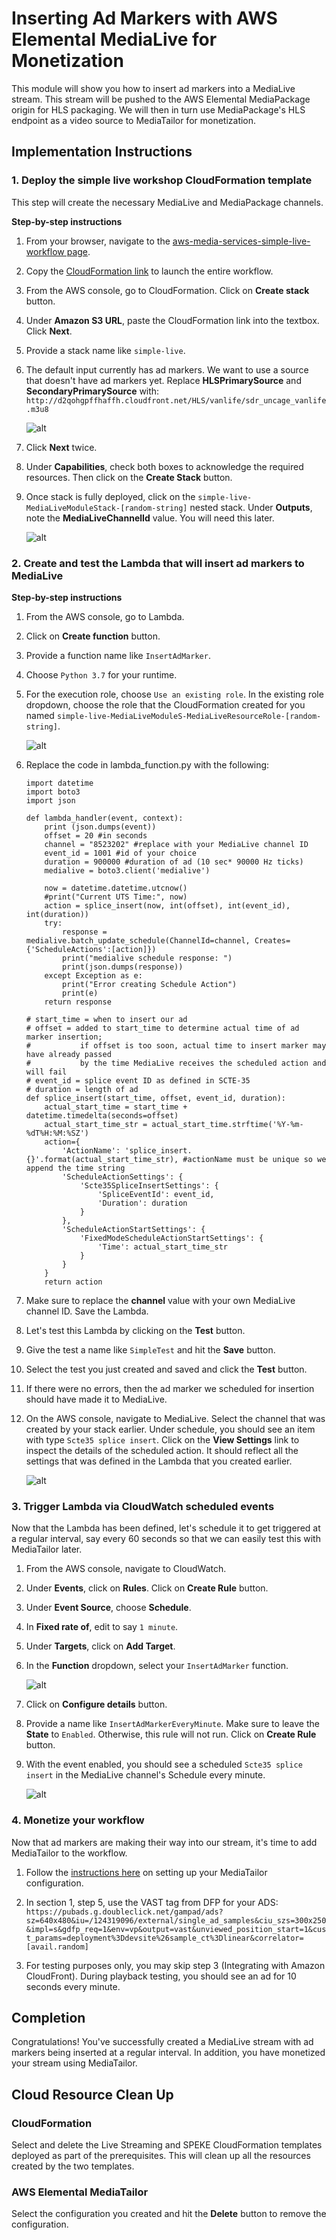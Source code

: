 # Inserting Ad Markers with AWS Elemental MediaLive for Monetization

This module will show you how to insert ad markers into a MediaLive stream. This stream will be pushed to the AWS Elemental MediaPackage origin for HLS packaging. We will then in turn use MediaPackage's HLS endpoint as a video source to MediaTailor for monetization.
	
## Implementation Instructions

### 1. Deploy the simple live workshop CloudFormation template
This step will create the necessary MediaLive and MediaPackage channels. 

**Step-by-step instructions**

1. From your browser, navigate to the [aws-media-services-simple-live-workflow page](https://github.com/aws-samples/aws-media-services-simple-live-workflow/tree/master/CloudFormation). 

1. Copy the [CloudFormation link](https://s3-us-west-2.amazonaws.com/rodeolabz-us-west-2/cloudformation/LiveStreamingWorkshopResources.json) to launch the entire workflow.

1. From the AWS console, go to CloudFormation. Click on **Create stack** button.

1. Under **Amazon S3 URL**, paste the CloudFormation link into the textbox. Click **Next**.

1. Provide a stack name like `simple-live`.

1. The default input currently has ad markers. We want to use a source that doesn't have ad markers yet. Replace **HLSPrimarySource** and **SecondaryPrimarySource** with:
	`http://d2qohgpffhaffh.cloudfront.net/HLS/vanlife/sdr_uncage_vanlife.m3u8`

	![alt](cfn_params.png)

1. Click **Next** twice.

1. Under **Capabilities**, check both boxes to acknowledge the required resources. Then click on the **Create Stack** button.

1. Once stack is fully deployed, click on the `simple-live-MediaLiveModuleStack-[random-string]` nested stack. Under **Outputs**, note the **MediaLiveChannelId** value. You will need this later. 

	![alt](medialive_channel_id.png)

### 2. Create and test the Lambda that will insert ad markers to MediaLive

**Step-by-step instructions**

1. From the AWS console, go to Lambda.

1. Click on **Create function** button.

1. Provide a function name like `InsertAdMarker`.

1. Choose `Python 3.7` for your runtime.

1. For the execution role, choose `Use an existing role`. In the existing role dropdown, choose the role that the CloudFormation created for you named `simple-live-MediaLiveModuleS-MediaLiveResourceRole-[random-string]`.

	![alt](lambda_config.png)

1. Replace the code in lambda_function.py with the following: 
	```
	import datetime
	import boto3
	import json

	def lambda_handler(event, context):
		print (json.dumps(event))
		offset = 20 #in seconds 
		channel = "8523202" #replace with your MediaLive channel ID
		event_id = 1001 #id of your choice
		duration = 900000 #duration of ad (10 sec* 90000 Hz ticks)
		medialive = boto3.client('medialive')

		now = datetime.datetime.utcnow()
		#print("Current UTS Time:", now)
		action = splice_insert(now, int(offset), int(event_id), int(duration))
		try:
			response = medialive.batch_update_schedule(ChannelId=channel, Creates={'ScheduleActions':[action]})
			print("medialive schedule response: ")
			print(json.dumps(response))
		except Exception as e:
			print("Error creating Schedule Action")
			print(e)
		return response
	
	# start_time = when to insert our ad
	# offset = added to start_time to determine actual time of ad marker insertion; 
	#           if offset is too soon, actual time to insert marker may have already passed 
	#           by the time MediaLive receives the scheduled action and will fail
	# event_id = splice event ID as defined in SCTE-35
	# duration = length of ad
	def splice_insert(start_time, offset, event_id, duration):
		actual_start_time = start_time + datetime.timedelta(seconds=offset)
		actual_start_time_str = actual_start_time.strftime('%Y-%m-%dT%H:%M:%SZ')
		action={
			'ActionName': 'splice_insert.{}'.format(actual_start_time_str), #actionName must be unique so we append the time string
			'ScheduleActionSettings': {
				'Scte35SpliceInsertSettings': {
					'SpliceEventId': event_id,
					'Duration': duration
				}
			},
			'ScheduleActionStartSettings': { 
				'FixedModeScheduleActionStartSettings': { 
					'Time': actual_start_time_str 
				}
			}    
		}
		return action
	```
1. Make sure to replace the **channel** value with your own MediaLive channel ID. Save the Lambda.
1. Let's test this Lambda by clicking on the **Test** button.
1. Give the test a name like `SimpleTest` and hit the **Save** button.
1. Select the test you just created and saved and click the **Test** button.
1. If there were no errors, then the ad marker we scheduled for insertion should have made it to MediaLive. 
1. On the AWS console, navigate to MediaLive. Select the channel that was created by your stack earlier. Under schedule, you should see an item with type `Scte35 splice insert`. Click on the **View Settings** link to inspect the details of the scheduled action. It should reflect all the settings that was defined in the Lambda that you created earlier.

	![alt](scheduled_splice_insert.png)

### 3. Trigger Lambda via CloudWatch scheduled events
Now that the Lambda has been defined, let's schedule it to get triggered at a regular interval, say every 60 seconds so that we can easily test this with MediaTailor later. 

1. From the AWS console, navigate to CloudWatch.

1. Under **Events**, click on **Rules**.  Click on **Create Rule** button.

1. Under **Event Source**, choose **Schedule**. 

1. In **Fixed rate of**, edit to say `1 minute`.

1. Under **Targets**, click on **Add Target**.

1. In the **Function** dropdown, select your `InsertAdMarker` function.

	![alt](cloudwatch_event_rule.png)

1. Click on **Configure details** button. 

1. Provide a name like `InsertAdMarkerEveryMinute`. Make sure to leave the **State** to `Enabled`. Otherwise, this rule will not run. Click on **Create Rule** button.

1. With the event enabled, you should see a scheduled `Scte35 splice insert` in the MediaLive channel's Schedule every minute.

	![alt](insert_every_minute.png)

### 4. Monetize your workflow
Now that ad markers are making their way into our stream, it's time to add MediaTailor to the workflow. 

1. Follow the [instructions here](https://github.com/aws-samples/aws-media-services-simple-live-workflow/tree/master/5-MediaTailor) on setting up your MediaTailor configuration.  

1. In section 1, step 5, use the VAST tag from DFP for your ADS:
`https://pubads.g.doubleclick.net/gampad/ads?sz=640x480&iu=/124319096/external/single_ad_samples&ciu_szs=300x250&impl=s&gdfp_req=1&env=vp&output=vast&unviewed_position_start=1&cust_params=deployment%3Ddevsite%26sample_ct%3Dlinear&correlator=[avail.random]`

1. For testing purposes only, you may skip step 3 (Integrating with Amazon CloudFront). During playback testing, you should see an ad for 10 seconds every minute.


## Completion

Congratulations! You've successfully created a MediaLive stream with ad markers being inserted at a regular interval. In addition, you have monetized your stream using MediaTailor.


## Cloud Resource Clean Up

### CloudFormation
Select and delete the Live Streaming and SPEKE CloudFormation templates deployed as part of the prerequisites. This will clean up all the resources created by the two templates. 

### AWS Elemental MediaTailor
Select the configuration you created and hit the **Delete** button to remove the configuration.
